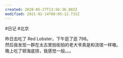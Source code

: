 ```yaml
---
created: 2020-05-27T13:56:36.882Z
modified: 2021-02-14T08:05:12.731Z
---
```

#日记 #北京

昨日去吃了 Red Lobster，下午逛了逛 798。  
然后我发现一群在太古里拍街拍的老大爷真是和流氓一样嗷。  
晚上吃了顿海底捞，我感觉一般。。。